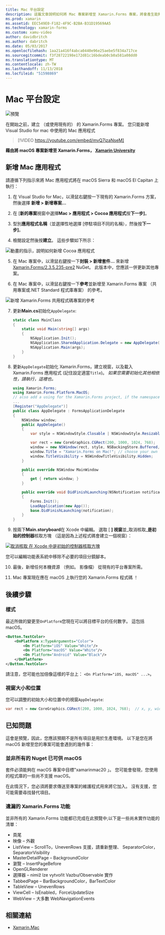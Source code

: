 ```yaml
---
title: Mac 平台設定
description: 這篇文章說明如何將 Mac 專案新增至 Xamarin.Forms 專案，將會產生能夠在 macOS Sierra 和 macOS El Capitan 上執行的應用程式。
ms.prod: xamarin
ms.assetid: EEC549E0-F182-4F9C-B2BA-B31D19569AA5
ms.technology: xamarin-forms
ms.custom: xamu-video
author: davidbritch
ms.author: dabritch
ms.date: 05/03/2017
ms.openlocfilehash: 1aa21a416f4abca0440e96e25aebe5f834a717ce
ms.sourcegitcommit: f3f28722198e172d81c16bdeab0cb0a581a08dd0
ms.translationtype: MT
ms.contentlocale: zh-TW
ms.lasthandoff: 11/13/2018
ms.locfileid: "51598869"
---
```

# <a name="mac-platform-setup"></a>Mac 平台設定

![預覽](~/media/shared/preview.png)

在開始之前，建立 （或使用現有的） 的 Xamarin.Forms 專案。
您只能新增 Visual Studio for mac 中使用的 Mac 應用程式

> [!VIDEO https://youtube.com/embed/mvQ7jzaNseM]

**藉由將 macOS 專案新增至 Xamarin.Forms， [Xamarin University](https://university.xamarin.com/)**

## <a name="adding-a-mac-app"></a>新增 Mac 應用程式

請遵循下列指示來將 Mac 應用程式將在 macOS Sierra 和 macOS El Capitan 上執行：

1. 在 Visual Studio for Mac，以滑鼠右鍵按一下現有的 Xamarin.Forms 方案，然後選擇 **新增 > 新增專案...**

2. 在 [**新的專案**視窗中選擇**Mac > 應用程式 > Cocoa 應用程式**按**下一步]**。

3. 型別**應用程式名稱**（並選擇性地選擇 [停駐項目不同的名稱），然後按**下一步]**。

4. 檢閱設定然後按**建立**。 這些步驟如下所示：

  ![動畫的指示，說明如何新增 Cocoa 應用程式](mac-images/add-macos-proj.gif)

5. 在 Mac 專案中，以滑鼠右鍵按一下**封裝 > 新增套件...** 來新增[Xamarin.Forms/2.3.5.235-pre2](https://www.nuget.org/packages/Xamarin.Forms/2.3.5.235-pre2) NuGet。 此版本中，您應該一併更新其他專案。

6. 在 Mac 專案中，以滑鼠右鍵按一下**參考**並新增至 Xamarin.Forms 專案 （共用專案或.NET Standard 程式庫專案） 的參考。

  ![新增 Xamarin.Forms 共用程式碼專案的參考](mac-images/references-sml.png)

7. 更新**Main.cs**初始化`AppDelegate`:

    ```csharp
    static class MainClass
    {
        static void Main(string[] args)
        {
            NSApplication.Init();
            NSApplication.SharedApplication.Delegate = new AppDelegate(); // add this line
            NSApplication.Main(args);
        }
    }
    ```

8. 更新`AppDelegate`初始化 Xamarin.Forms，建立視窗，以及載入 Xamarin.Forms 應用程式 (記住設定適當`Title`)。 _如果您需要初始化其他相依性，請執行，這裡也。_

    ```csharp
    using Xamarin.Forms;
    using Xamarin.Forms.Platform.MacOS;
    // also add a using for the Xamarin.Forms project, if the namespace is different to this file
    ...
    [Register("AppDelegate")]
    public class AppDelegate : FormsApplicationDelegate
    {
        NSWindow window;
        public AppDelegate()
        {
            var style = NSWindowStyle.Closable | NSWindowStyle.Resizable | NSWindowStyle.Titled;

            var rect = new CoreGraphics.CGRect(200, 1000, 1024, 768);
            window = new NSWindow(rect, style, NSBackingStore.Buffered, false);
            window.Title = "Xamarin.Forms on Mac!"; // choose your own Title here
            window.TitleVisibility = NSWindowTitleVisibility.Hidden;
        }

        public override NSWindow MainWindow
        {
            get { return window; }
        }

        public override void DidFinishLaunching(NSNotification notification)
        {
            Forms.Init();
            LoadApplication(new App());
            base.DidFinishLaunching(notification); 
        }
    }
    ```

9. 按兩下**Main.storyboard**在 Xcode 中編輯。 選取 [ **] 視窗**並_取消核取_**是初始的控制器**核取方塊 （這是因為上述程式碼會建立一個視窗）：

  [![取消核取 在 Xcode 中是初始的控制器核取方塊](mac-images/xcode-init-controller-sml.png)](mac-images/xcode-init-controller.png#lightbox)

  您可以編輯功能表系統中移除不必要的項目分鏡腳本。

10. 最後，新增任何本機資源 （例如。 影像檔） 從現有的平台專案所需。

11. Mac 專案現在應在 macOS 上執行您的 Xamarin.Forms 程式碼 ！

## <a name="next-steps"></a>後續步驟

### <a name="styling"></a>樣式

最近所做的變更至`OnPlatform`您現在可以將目標平台的任何數字。 這包括 macOS。

```xml
<Button.TextColor>
    <OnPlatform x:TypeArguments="Color">
        <On Platform="iOS" Value="White"/>
        <On Platform="macOS" Value="White"/>
        <On Platform="Android" Value="Black"/>
    </OnPlatform>
</Button.TextColor>
```

請注意，您可能也加倍像這樣的平台上： `<On Platform="iOS, macOS" ...>`。

### <a name="window-size-and-position"></a>視窗大小和位置

您可以調整的初始大小和位置中的視窗`AppDelegate`:

```csharp
var rect = new CoreGraphics.CGRect(200, 1000, 1024, 768);  // x, y, width, height
```

## <a name="known-issues"></a>已知問題

這會是預覽，因此，您應該預期不是所有項目是用於生產環境。 以下是您在將 macOS 新增至您的專案可能會遇到的幾件事：

### <a name="not-all-nugets-are-ready-for-macos"></a>並非所有的 Nuget 已可供 macOS

套件必須能夠在 macOS 專案中目標"xamarinmac20 」。 您可能會發現，您使用的程式庫的一些尚不支援 macOS。

在此情況下，您必須將要求傳送至專案的維護程式用來將它加入。 沒有支援，您可能需要尋找替代項目。

### <a name="missing-xamarinforms-features"></a>遺漏的 Xamarin.Forms 功能

並非所有的 Xamarin.Forms 功能都已完成在此預覽中;以下是一些尚未實作功能的清單：

* 頁尾
* 映像 – 外觀
* ListView – ScrollTo，UnevenRows 支援，請重新整理、 SeparatorColor，SeparatorVisibility
* MasterDetailPage – BackgroundColor
* 瀏覽 – InsertPageBefore
* OpenGLRenderer
* 選擇器 – nimiž lze vytvořit Vazbu/Observable 實作
* TabbedPage – BarBackgroundColor，BarTextColor
* TableView – UnevenRows
* ViewCell – IsEnabled，ForceUpdateSize
* WebView – 大多數 WebNavigationEvents


## <a name="related-links"></a>相關連結

- [Xamarin.Mac](~/mac/index.yml)
